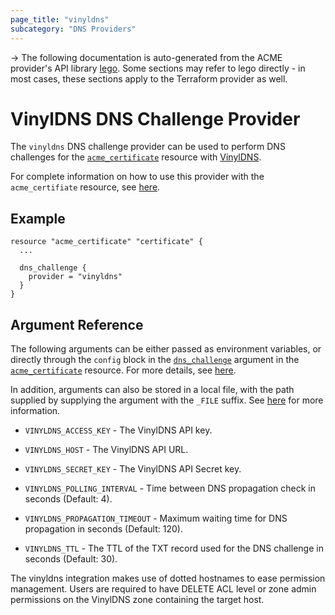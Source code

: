 ```yaml
---
page_title: "vinyldns"
subcategory: "DNS Providers"
---
```


-> The following documentation is auto-generated from the ACME
provider's API library [lego](https://go-acme.github.io/lego/).  Some
sections may refer to lego directly - in most cases, these sections
apply to the Terraform provider as well.

# VinylDNS DNS Challenge Provider

The `vinyldns` DNS challenge provider can be used to perform DNS challenges for
the [`acme_certificate`][resource-acme-certificate] resource with
[VinylDNS](https://www.vinyldns.io).

[resource-acme-certificate]: ../resources/certificate.md

For complete information on how to use this provider with the `acme_certifiate`
resource, see [here][resource-acme-certificate-dns-challenges].

[resource-acme-certificate-dns-challenges]: ../resources/certificate.md#using-dns-challenges

## Example

```hcl
resource "acme_certificate" "certificate" {
  ...

  dns_challenge {
    provider = "vinyldns"
  }
}
```
## Argument Reference

The following arguments can be either passed as environment variables, or
directly through the `config` block in the
[`dns_challenge`][resource-acme-certificate-dns-challenge-arg] argument in the
[`acme_certificate`][resource-acme-certificate] resource. For more details, see
[here][resource-acme-certificate-dns-challenges].

[resource-acme-certificate-dns-challenge-arg]: ../resources/certificate.md#dns_challenge

In addition, arguments can also be stored in a local file, with the path
supplied by supplying the argument with the `_FILE` suffix. See
[here][acme-certificate-file-arg-example] for more information.

[acme-certificate-file-arg-example]: ../resources/certificate.md#using-variable-files-for-provider-arguments

* `VINYLDNS_ACCESS_KEY` - The VinylDNS API key.
* `VINYLDNS_HOST` - The VinylDNS API URL.
* `VINYLDNS_SECRET_KEY` - The VinylDNS API Secret key.

* `VINYLDNS_POLLING_INTERVAL` - Time between DNS propagation check in seconds (Default: 4).
* `VINYLDNS_PROPAGATION_TIMEOUT` - Maximum waiting time for DNS propagation in seconds (Default: 120).
* `VINYLDNS_TTL` - The TTL of the TXT record used for the DNS challenge in seconds (Default: 30).

The vinyldns integration makes use of dotted hostnames to ease permission management.
Users are required to have DELETE ACL level or zone admin permissions on the VinylDNS zone containing the target host.

